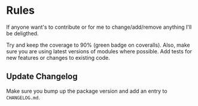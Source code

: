 # Rules

If anyone want's to contribute or for me to change/add/remove anything I'll be deligthed.

Try and keep the coverage to 90% (green badge on coveralls). Also, make sure you are using latest versions of modules where possible. Add tests for new features or changes to existing code.

## Update Changelog

Make sure you bump up the package version and add an entry to `CHANGELOG.md`.